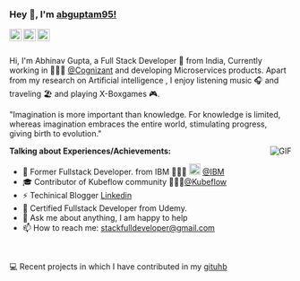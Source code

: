 ### Hey 👋, I'm [abguptam95!](https://github.com/abguptam95)


<a href="https://www.linkedin.com/in/abguptam/">
  <img align="left" alt="Abhinav's LinkdeIN" width="22px" src="https://cdn.jsdelivr.net/npm/simple-icons@v3/icons/linkedin.svg" />
</a>
<a href="https://www.instagram.com/abhinavg171/">
  <img align="left" alt="Abhinav's Instagram" width="22px" src="https://cdn.jsdelivr.net/npm/simple-icons@v3/icons/instagram.svg" />
</a>
<a href="https://www.facebook.com/abguptam/">
  <img align="left" alt="Abhinav's Medium" width="22px" src="https://cdn.jsdelivr.net/npm/simple-icons@v3/icons/medium.svg" />
</a>
<br />
<br />

Hi, I'm Abhinav Gupta, a Full Stack Developer   🚀 from India, Currently working  in 🙍🏽‍♂️ [@Cognizant](https://www.cognizant.com/) and developing Microservices products.
Apart from my research on Artificial intelligence , I enjoy listening music 🎧 and traveling 🏖️ and playing X-Boxgames 🎮.

"Imagination is more important than knowledge. For knowledge is limited, whereas imagination embraces the entire world, stimulating progress, giving birth to evolution." 

  <img align="right" alt="GIF" src="https://media.giphy.com/media/CVtNe84hhYF9u/giphy.gif" />


**Talking about Experiences/Achievements:**

- 🥇 Former  Fullstack Developer. from IBM 👨🏽‍💻 <code><img height="20" src="https://github.com/aniruddhachoudhury/Credit-Risk-Model/blob/master/Wells_Fargo_Bank_logotype_logo_3D.jpg"></code> [@IBM](https://www.ibm.com/in-en)
- 🎓 Contributor of Kubeflow community 👨🏽‍💼[@Kubeflow](https://www.kubeflow.org/) 
- ⚡️  Techinical Blogger [Linkedin](https://www.linkedin.com/in/abguptam/)
- 🤝 Certified Fullstack Developer from Udemy.
- 💬 Ask me about anything, I am happy to help
- 📫 How to reach me: stackfulldeveloper@gmail.com

&nbsp;


💻 Recent projects in which I have contributed in my [gituhb](https://github.com/abguptam95)




